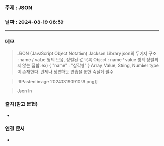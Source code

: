 ### 주제 : JSON

### 날짜 : 2024-03-19 08:59
----
### 메모
> JSON (JavaScript Object Notation)
> Jackson Library
> json의 두가지 구조 : name / value 쌍의 모음, 정렬된 값 목록
> Object : name / value 쌍의 정렬되지 않는 집합. ex) { "name" : "삼각형" }
> Array, Value, String, Number type 이 존재한다.
> 언제나 당연하듯 연습을 통한 숙달이 필수

>![[Pasted image 20240319091039.png]]

> Json In 

### 출처(참고 문헌)
-

### 연결 문서
-
